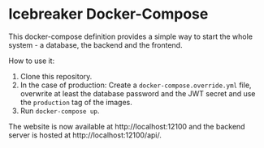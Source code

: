 # Icebreaker Docker-Compose

This docker-compose definition provides a simple way to start the whole system - a database, the backend and the frontend.

How to use it:

1. Clone this repository.
2. In the case of production: Create a `docker-compose.override.yml` file, overwrite at least the database password and the JWT secret and use the `production` tag of the images.
3. Run `docker-compose up`.

The website is now available at http://localhost:12100 and the backend server is hosted at http://localhost:12100/api/.
